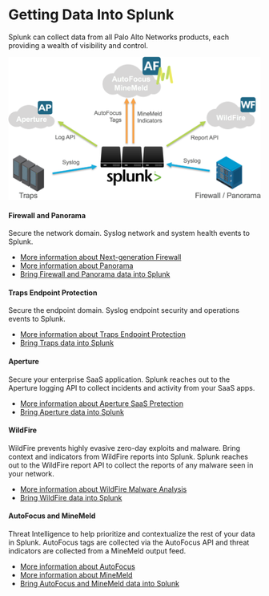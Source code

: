 # Getting Data Into Splunk

Splunk can collect data from all Palo Alto Networks products, each providing a wealth of visibility and control.

<img src="/assets/architecture.png" alt="Architecture Diagram" class="no-shadow">

#### Firewall and Panorama

Secure the network domain. Syslog network and system health events to Splunk.

- [More information about Next-generation Firewall](https://www.paloaltonetworks.com/products/secure-the-network/next-generation-firewall)
- [More information about Panorama](https://www.paloaltonetworks.com/products/management/panorama)
- [Bring Firewall and Panorama data into Splunk](/firewalls-panorama-and-traps.md)

#### Traps Endpoint Protection

Secure the endpoint domain. Syslog endpoint security and operations events to Splunk.

- [More information about Traps Endpoint Protection](https://www.paloaltonetworks.com/products/secure-the-endpoint/traps)
- [Bring Traps data into Splunk](/firewalls-panorama-and-traps.md)

#### Aperture

Secure your enterprise SaaS application. Splunk reaches out to the Aperture logging API to collect incidents and activity from your SaaS apps.

- [More information about Aperture SaaS Pretection](https://www.paloaltonetworks.com/products/secure-the-cloud/aperture)
- [Bring Aperture data into Splunk](/aperture.md)

#### WildFire

WildFire prevents highly evasive zero-day exploits and malware. Bring context and indicators from WildFire reports into Splunk. Splunk reaches out to the WildFire report API to collect the reports of any malware seen in your network.

- [More information about WildFire Malware Analysis](https://www.paloaltonetworks.com/products/secure-the-network/subscriptions/wildfire)
- [Bring WildFire data into Splunk](wildfire.md)

#### AutoFocus and MineMeld

Threat Intelligence to help prioritize and contextualize the rest of your data in Splunk. AutoFocus tags are collected via the AutoFocus API and threat indicators are collected from a MineMeld output feed.

- [More information about AutoFocus](https://www.paloaltonetworks.com/products/secure-the-network/subscriptions/autofocus)
- [More information about MineMeld](https://www.paloaltonetworks.com/products/secure-the-network/subscriptions/minemeld)
- [Bring AutoFocus and MineMeld data into Splunk](/autofocus-and-minemeld.md)
